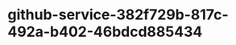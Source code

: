 github-service-382f729b-817c-492a-b402-46bdcd885434
===================================================
